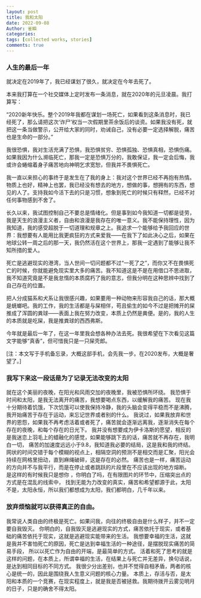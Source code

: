 ```yaml
---
layout: post
title: 我和太阳
date: 2022-09-08
Author: 雀瞬
categories: 
tags: [collected works, stories]
comments: true
---
```


### 人生的最后一年

就决定在2019年了，我已经谋划了很久，就决定在今年去死了。

本来我打算在一个社交媒体上定时发布一条消息，就在2020年的元旦凌晨。我打算写：

“2020新年快乐。整个2019年我都在谋划一场死亡，如果看到这条消息时，我已经死了，那么请把这次‘诈尸’权当一次假期里茶余饭后的谈资。如果我没有死，就把这一条当做警示，公开给大家的同时，劝诫自己，没有必要一定选择解脱，痛苦也是生命的一部分。”

我很恐惧，我对生活充满了恐惧，我恐惧贫穷、恐惧孤独、恐惧真相，恐惧伤痛。如果我因为什么濒临死亡，那我一定是恐惧万分的，我敢保证，我一定会后悔，我或许会蜷缩着身子痛苦地向神明乞求宽恕，但我并不畏惧死亡。

我一直以来担心的事终于是发生在了我的身上：我对这个世界已经不再抱有热情。物质上也好，精神上也罢，我已经没有想去的地方，想做的事，想拥有的东西，想见的人了。支持我如今活下去的只是习惯，想象到死亡的时候只有释然，已经不对任何事物感到不舍了。

长久以来，我试图控制自己不要总是情绪化。但是事到如今我知道一切都是徒劳，我是天生的浪漫主义者，自由和浪漫是我存在的唯一意义。我不能保持理性，因为我知道，我的感受超脱于一切道理和规章之上。我追求一个能够给予我回应的世界：我想要有人能用比我更疯狂的方式来爱我——在我下了如此决心之后，如果在地球公转一周之后的那一天，我仍然活在这个世界上，那我一定遇到了能够让我不知所措的爱人。

死亡是逃避现实的港湾，当人世间一切问题都不过“一死了之”，而你又不在畏惧死亡的时候，你就能避免现实里大多的痛苦。我不知道这是不是在用借口不思进取，我不知道究竟是不是我怠惰的本质腐朽了我的意志，但我分明在这种思辨中找到了自己存在的位置。

把人分成猫系和犬系让我很感兴趣，如果要用一种动物来形容我自己的话，那大概是蜣螂吧。我的工作，我的生活都是与屎相伴，苟且偷生的如今不过是把摊开的屎推成了浑圆的粪球——表面上我在努力改变，本质上仍然是粪便。是的，我的人生的本质就是吃屎，我是推粪球的西西弗斯。

今年就是最后一年了，在这一年里我会想各种办法去死。我很希望在下次看见这篇文字能够“真香”，但可惜我只是一只屎壳郎。

[注：本文写于手机备忘录，大概这部手机，会先我一步。在2020发布，大概是奢望了。]

### 我写下来这一段话是为了记录无法改变的太阳

就在这个美丽的夜晚，在阳光和风雨交加的夜晚里，我被恐惧所环绕。
我恐惧于时间和太阳，是我无法离开的痛苦，我想要喝点东西，以缓解我的痛苦。
现在我十分期待着饥饿，下次饥饿可以使我保持冷静，我的头脑会变得平稳而不是沸腾，我开始痛苦于存在于运动，来忘记世界或者别的什么。
我说过，如果我放弃和世界的恩怨，如果我不再考虑活着或者死了，痛苦就会逐渐远离我，逐渐消失在每个存在的夜晚，和每个存在的日光下。
我并没有想要成为伊卡洛斯的愿望，相反的是我迷恋上羽毛上的蜡融化的感觉，如果能够跳下去的话，痛苦就不再存在，我明白一切，
痛苦的加速度远远小于9.8，我知道我必要的结局，这是我和我的终结。
网状的时间交错于每个模糊的视点上，相隔空洞的预测不是相交而是汇聚，阳光会持续在网格里扭动，直到麻绳破碎，这是存在的必然。
痛苦也是一样，痛苦运动的方向并不与我平行，而是在停止或者跳跃的片段里在不应该出现的地方熔断。
是这样的有时候我只是想你 ，你明白了吗，在有限图片的环节中，压缩突出点的方式是在混乱的线索中，
找到无能为力改变的真实，痛苦和希望都源于此，太阳不是，太阳永恒，所以我们都想成为太阳，我们都明白，几千年以来。

### 放弃烦恼就可以获得真正的自由。

我常说人类自由的终极是死亡。如果问我，向往的终极自由是什么样子，并不一定要自我毁灭。
你明白的，自我毁灭是逃避现实的方式，痛苦依托于现实，或者基础的痛苦依托于现实，这就是逃避现实能带来的生活。
我想要幸福的生活，这就是我并不害怕死亡的原因，死亡是达到幸福生活的一种途径，是摆脱现实痛苦的简易手段，
所以以死亡作为自由的开端，是最简单的方式。
活着和死了思考的就是这样的问题，在本质上，所谓幸福的生活，在结果上与死亡并无差异，换句话说，是达到相同目标的不同方式。
我很少分出差别，也并不觉得自相矛盾，两者的核心是统一的，因此是围绕我人生意义问题的核心力量。
本质上，存活与否，是太阳和本质的一个竞赛，在现实程度上，就是我是否被拯救。我期待拨开云雾见明月的日子，只是的确舍不得太阳。
